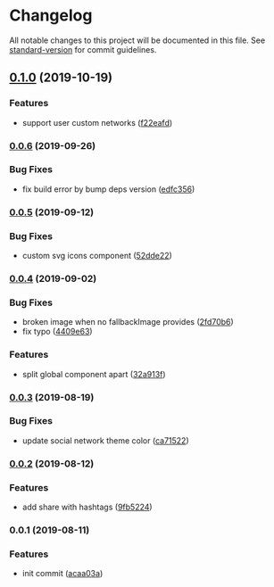 # Changelog

All notable changes to this project will be documented in this file. See [standard-version](https://github.com/conventional-changelog/standard-version) for commit guidelines.

## [0.1.0](https://github.com/ntnyq/vuepress-plugin-social-share/compare/v0.0.6...v0.1.0) (2019-10-19)


### Features

* support user custom networks ([f22eafd](https://github.com/ntnyq/vuepress-plugin-social-share/commit/f22eafd))

### [0.0.6](https://github.com/ntnyq/vuepress-plugin-social-share/compare/v0.0.5...v0.0.6) (2019-09-26)


### Bug Fixes

* fix build error by bump deps version ([edfc356](https://github.com/ntnyq/vuepress-plugin-social-share/commit/edfc356))

### [0.0.5](https://github.com/ntnyq/vuepress-plugin-social-share/compare/v0.0.4...v0.0.5) (2019-09-12)


### Bug Fixes

* custom svg icons component ([52dde22](https://github.com/ntnyq/vuepress-plugin-social-share/commit/52dde22))

### [0.0.4](https://github.com/ntnyq/vuepress-plugin-social-share/compare/v0.0.3...v0.0.4) (2019-09-02)


### Bug Fixes

* broken image when no fallbackImage provides ([2fd70b6](https://github.com/ntnyq/vuepress-plugin-social-share/commit/2fd70b6))
* fix typo ([4409e63](https://github.com/ntnyq/vuepress-plugin-social-share/commit/4409e63))


### Features

* split global component apart ([32a913f](https://github.com/ntnyq/vuepress-plugin-social-share/commit/32a913f))

### [0.0.3](https://github.com/ntnyq/vuepress-plugin-social-share/compare/v0.0.2...v0.0.3) (2019-08-19)


### Bug Fixes

* update social network theme color ([ca71522](https://github.com/ntnyq/vuepress-plugin-social-share/commit/ca71522))

### [0.0.2](https://github.com/ntnyq/vuepress-plugin-social-share/compare/v0.0.1...v0.0.2) (2019-08-12)


### Features

* add share with hashtags ([9fb5224](https://github.com/ntnyq/vuepress-plugin-social-share/commit/9fb5224))

### 0.0.1 (2019-08-11)


### Features

* init commit ([acaa03a](https://github.com/ntnyq/vuepress-plugin-social-share/commit/acaa03a))
